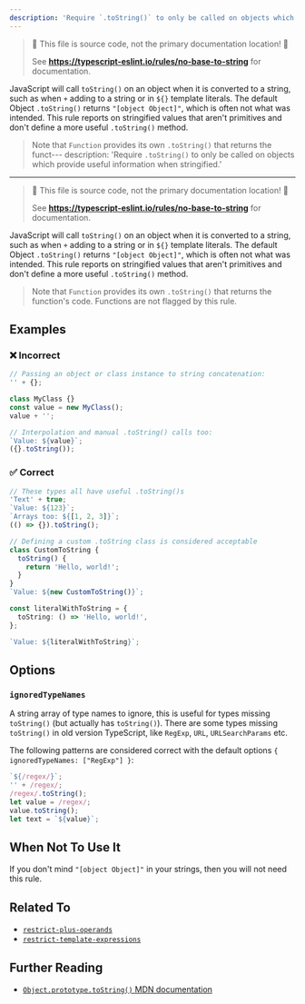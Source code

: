 ```yaml
---
description: 'Require `.toString()` to only be called on objects which provide useful information when stringified.'
---
```


> 🛑 This file is source code, not the primary documentation location! 🛑
>
> See **https://typescript-eslint.io/rules/no-base-to-string** for documentation.

JavaScript will call `toString()` on an object when it is converted to a string, such as when `+` adding to a string or in `${}` template literals.
The default Object `.toString()` returns `"[object Object]"`, which is often not what was intended.
This rule reports on stringified values that aren't primitives and don't define a more useful `.toString()` method.

> Note that `Function` provides its own `.toString()` that returns the funct---
description: 'Require `.toString()` to only be called on objects which provide useful information when stringified.'
---

> 🛑 This file is source code, not the primary documentation location! 🛑
>
> See **https://typescript-eslint.io/rules/no-base-to-string** for documentation.

JavaScript will call `toString()` on an object when it is converted to a string, such as when `+` adding to a string or in `${}` template literals.
The default Object `.toString()` returns `"[object Object]"`, which is often not what was intended.
This rule reports on stringified values that aren't primitives and don't define a more useful `.toString()` method.

> Note that `Function` provides its own `.toString()` that returns the function's code.
> Functions are not flagged by this rule.

## Examples

<!--tabs-->

### ❌ Incorrect

```ts
// Passing an object or class instance to string concatenation:
'' + {};

class MyClass {}
const value = new MyClass();
value + '';

// Interpolation and manual .toString() calls too:
`Value: ${value}`;
({}.toString());
```

### ✅ Correct

```ts
// These types all have useful .toString()s
'Text' + true;
`Value: ${123}`;
`Arrays too: ${[1, 2, 3]}`;
(() => {}).toString();

// Defining a custom .toString class is considered acceptable
class CustomToString {
  toString() {
    return 'Hello, world!';
  }
}
`Value: ${new CustomToString()}`;

const literalWithToString = {
  toString: () => 'Hello, world!',
};

`Value: ${literalWithToString}`;
```

## Options

### `ignoredTypeNames`

A string array of type names to ignore, this is useful for types missing `toString()` (but actually has `toString()`).
There are some types missing `toString()` in old version TypeScript, like `RegExp`, `URL`, `URLSearchParams` etc.

The following patterns are considered correct with the default options `{ ignoredTypeNames: ["RegExp"] }`:

```ts
`${/regex/}`;
'' + /regex/;
/regex/.toString();
let value = /regex/;
value.toString();
let text = `${value}`;
```

## When Not To Use It

If you don't mind `"[object Object]"` in your strings, then you will not need this rule.

## Related To

- [`restrict-plus-operands`](./restrict-plus-operands.md)
- [`restrict-template-expressions`](./restrict-template-expressions.md)

## Further Reading

- [`Object.prototype.toString()` MDN documentation](https://developer.mozilla.org/en-US/docs/Web/JavaScript/Reference/Global_Objects/Object/toString)
